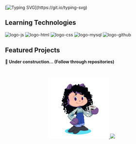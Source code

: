 [![Typing SVG](https://readme-typing-svg.herokuapp.com?font=Poppins&weight=700&size=25&duration=4000&pause=300&color=FB2C4C&center=true&width=1000&lines=Hello%2C+fellow+coders!;I'm+a+student+of+Analysis+and+Systems+Development+at+SPTECH+SCHOOL%2C;passionate+about+technology+and+programming.;Welcome+to+my+GitHub+profile!)](https://git.io/typing-svg)
  
## Learning Technologies

<div style="display: inline-block">
  <img align="center" alt="logo-js" height="40" width="60" src="https://cdn.jsdelivr.net/gh/devicons/devicon/icons/javascript/javascript-original.svg" title="Logo Javascript">
  <img align="center" alt="logo-html" height="40" width="60" src="https://cdn.jsdelivr.net/gh/devicons/devicon/icons/html5/html5-original.svg" title="Logo HTML5">
  <img align="center" alt="logo-css" height="40" width="60" src="https://cdn.jsdelivr.net/gh/devicons/devicon/icons/css3/css3-original.svg" title="Logo CSS3">
  <img align="center" alt="logo-mysql" height="60" width="80" src="https://www.vectorlogo.zone/logos/mysql/mysql-ar21.svg" title="Logo MySQL">
  <img align="center" alt="logo-github" height="50" width="70" src="https://www.vectorlogo.zone/logos/github/github-icon.svg" title="Logo GitHub">
 </div>

 ## Featured Projects

<b>🌱 Under construction... (Follow through repositories)</b>
  
<br><div align="center">
  <a href="">
  <img width="200" src="octocat-BeatrizGBrandao.png">
  <img src="http://github-readme-streak-stats.herokuapp.com?user=BeatrizGBrandao&theme=rose&hide_border=true&border_radius=5.8&date_format=M%20j%5B%2C%20Y%5D&card_width=450&type=png&hide_longest_streak=true">
</div>


